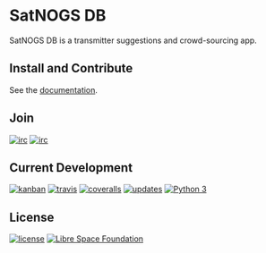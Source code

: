 # SatNOGS DB

SatNOGS DB is a transmitter suggestions and crowd-sourcing app.

## Install and Contribute

See the [documentation](http://docs.satnogs.org/en/stable/db/).

## Join

[![irc](https://img.shields.io/badge/IRC-%23satnogs%20on%20freenode-blue.svg)](https://webchat.freenode.net/?channels=satnogs)
[![irc](https://img.shields.io/badge/forum-discourse-blue.svg)](https://community.satnogs.org/)

## Current Development

[![kanban](https://img.shields.io/badge/kanban-board-lightgray.svg)](https://github.com/satnogs/satnogs-db/projects/1)
[![travis](https://img.shields.io/travis/satnogs/satnogs-db/dev.svg?label=tests)](http://travis-ci.org/satnogs/satnogs-db/)
[![coveralls](https://img.shields.io/coveralls/satnogs/satnogs-db/dev.svg)](https://coveralls.io/github/satnogs/satnogs-db)
[![updates](https://pyup.io/repos/github/satnogs/satnogs-db/shield.svg)](https://pyup.io/repos/github/satnogs/satnogs-db/)
[![Python 3](https://pyup.io/repos/github/satnogs/satnogs-db/python-3-shield.svg)](https://pyup.io/repos/github/satnogs/satnogs-db/)

## License

[![license](https://img.shields.io/badge/license-AGPL%203.0-6672D8.svg)](LICENSE)
[![Libre Space Foundation](https://img.shields.io/badge/%C2%A9%202014--2017-Libre%20Space%20Foundation-6672D8.svg)](https://librespacefoundation.org/)
